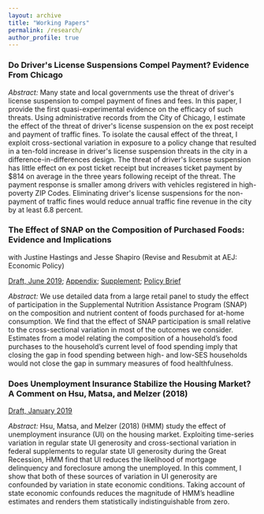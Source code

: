 ```yaml
---
layout: archive
title: "Working Papers"
permalink: /research/
author_profile: true
---
```


### Do Driver's License Suspensions Compel Payment? Evidence From Chicago

*Abstract:* Many state and local governments use the threat of driver's license suspension to compel payment of fines and fees. In this paper, I provide the first quasi-experimental evidence on the efficacy of such threats. Using administrative records from the City of Chicago, I estimate the effect of the threat of driver's license suspension on the ex post receipt and payment of traffic fines. To isolate the causal effect of the threat, I exploit cross-sectional variation in exposure to a policy change that resulted in a ten-fold increase in driver's license suspension threats in the city in a difference-in-differences design. The threat of driver's license suspension has little effect on ex post ticket receipt but increases ticket payment by \$814 on average in the three years following receipt of the threat. The payment response is smaller among drivers with vehicles registered in high-poverty ZIP Codes. Eliminating driver's license suspensions for the non-payment of traffic fines would reduce annual traffic fine revenue in the city by at least 6.8 percent.

### The Effect of SNAP on the Composition of Purchased Foods: Evidence and Implications
with Justine Hastings and Jesse Shapiro (Revise and Resubmit at AEJ: Economic Policy)

[Draft, June 2019](../files/snap_nutrition.pdf); [Appendix](../files/nutr_online.pdf); [Supplement](../files/snap_nutrition_hms.pdf); [Policy Brief](https://www.ripl.org/initiatives/initiative-two-social-program-innovation-2/initiative-two-snap-nutrition/)

*Abstract:* We use detailed data from a large retail panel to study the effect of participation in the Supplemental Nutrition Assistance Program (SNAP) on the composition and nutrient content of foods purchased for at-home consumption. We find that the effect of SNAP participation is small relative to the cross-sectional variation in most of the outcomes we consider. Estimates from a model relating the composition of a household’s food purchases to the household’s current level of food spending imply that closing the gap in food spending between high- and low-SES households would not close the gap in summary measures of food healthfulness.

### Does Unemployment Insurance Stabilize the Housing Market? A Comment on Hsu, Matsa, and Melzer (2018)

[Draft, January 2019](../files/hmm_comment.pdf)

*Abstract:* Hsu, Matsa, and Melzer (2018) (HMM) study the effect of unemployment insurance (UI) on the housing market. Exploiting time-series variation in regular state UI generosity and cross-sectional variation in federal supplements to regular state UI generosity during the Great Recession, HMM find that UI reduces the likelihood of mortgage delinquency and foreclosure among the unemployed. In this comment, I show that both of these sources of variation in UI generosity are confounded by variation in state economic conditions. Taking account of state economic confounds reduces the magnitude of HMM’s headline estimates and renders them statistically indistinguishable from zero.

